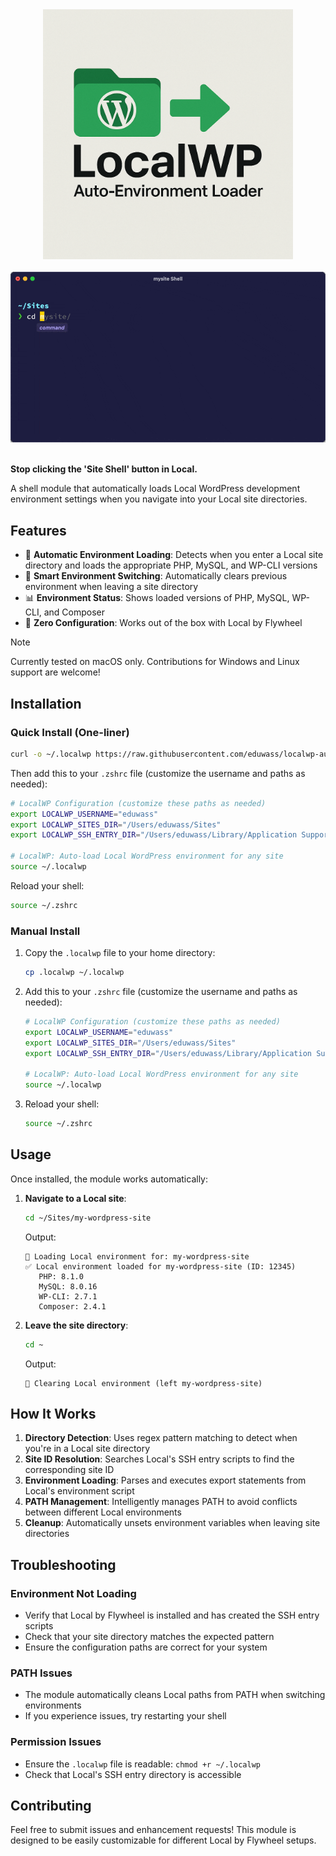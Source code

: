 <div align="center">
  <img width="400" src="logo.png" alt="LocalWP Auto-Environment Loader" />
</div>

<br />

<div align="center">
  <img src="demo.gif" alt="LocalWP Auto-Environment Loader" />
</div>

<br />

**Stop clicking the 'Site Shell' button in Local.**

A shell module that automatically loads Local WordPress development environment settings when you navigate into your Local site directories.


## Features

- 🚀 **Automatic Environment Loading**: Detects when you enter a Local site directory and loads the appropriate PHP, MySQL, and WP-CLI versions
- 🔄 **Smart Environment Switching**: Automatically clears previous environment when leaving a site directory
- 📊 **Environment Status**: Shows loaded versions of PHP, MySQL, WP-CLI, and Composer
- 🎯 **Zero Configuration**: Works out of the box with Local by Flywheel

> [!NOTE]
> Currently tested on macOS only. Contributions for Windows and Linux support are welcome!

## Installation

### Quick Install (One-liner)

```bash
curl -o ~/.localwp https://raw.githubusercontent.com/eduwass/localwp-autoenv/refs/heads/main/.localwp
```

Then add this to your `.zshrc` file (customize the username and paths as needed):
```bash
# LocalWP Configuration (customize these paths as needed)
export LOCALWP_USERNAME="eduwass"
export LOCALWP_SITES_DIR="/Users/eduwass/Sites"
export LOCALWP_SSH_ENTRY_DIR="/Users/eduwass/Library/Application Support/Local/ssh-entry"

# LocalWP: Auto-load Local WordPress environment for any site
source ~/.localwp
```

Reload your shell:
```bash
source ~/.zshrc
```

### Manual Install

1. Copy the `.localwp` file to your home directory:
   ```bash
   cp .localwp ~/.localwp
   ```

2. Add this to your `.zshrc` file (customize the username and paths as needed):
   ```bash
   # LocalWP Configuration (customize these paths as needed)
   export LOCALWP_USERNAME="eduwass"
   export LOCALWP_SITES_DIR="/Users/eduwass/Sites"
   export LOCALWP_SSH_ENTRY_DIR="/Users/eduwass/Library/Application Support/Local/ssh-entry"

   # LocalWP: Auto-load Local WordPress environment for any site
   source ~/.localwp
   ```

3. Reload your shell:
   ```bash
   source ~/.zshrc
   ```

## Usage

Once installed, the module works automatically:

1. **Navigate to a Local site**:
   ```bash
   cd ~/Sites/my-wordpress-site
   ```
   
   Output:
   ```
   🚀 Loading Local environment for: my-wordpress-site
   ✅ Local environment loaded for my-wordpress-site (ID: 12345)
      PHP: 8.1.0
      MySQL: 8.0.16
      WP-CLI: 2.7.1
      Composer: 2.4.1
   ```

2. **Leave the site directory**:
   ```bash
   cd ~
   ```
   
   Output:
   ```
   🔄 Clearing Local environment (left my-wordpress-site)
   ```

## How It Works

1. **Directory Detection**: Uses regex pattern matching to detect when you're in a Local site directory
2. **Site ID Resolution**: Searches Local's SSH entry scripts to find the corresponding site ID
3. **Environment Loading**: Parses and executes export statements from Local's environment script
4. **PATH Management**: Intelligently manages PATH to avoid conflicts between different Local environments
5. **Cleanup**: Automatically unsets environment variables when leaving site directories

## Troubleshooting

### Environment Not Loading
- Verify that Local by Flywheel is installed and has created the SSH entry scripts
- Check that your site directory matches the expected pattern
- Ensure the configuration paths are correct for your system

### PATH Issues
- The module automatically cleans Local paths from PATH when switching environments
- If you experience issues, try restarting your shell

### Permission Issues
- Ensure the `.localwp` file is readable: `chmod +r ~/.localwp`
- Check that Local's SSH entry directory is accessible

## Contributing

Feel free to submit issues and enhancement requests! This module is designed to be easily customizable for different Local by Flywheel setups.